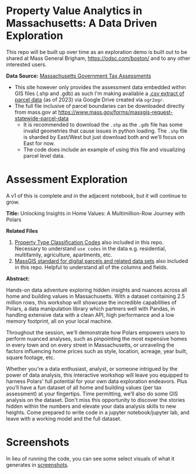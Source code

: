 # Property Value Analytics in Massachusetts: A Data Driven Exploration

This repo will be built up over time as an exploration demo is built out to be shared at Mass General Brigham, https://odsc.com/boston/ and to any other interested users.

**Data Source:** [Massachusetts Government Tax Assessments](https://www.mass.gov/info-details/massgis-data-property-tax-parcels)
 * This site however only provides the assessment data embedded within GIS files (.shp and .gdb) as such I'm making available a [.csv extract of parcel data](https://drive.google.com/file/d/1h8sZ3U2nmurJ5BxfngAdhQfb0U13ladB/view?usp=drive_link) (as of 2023) via Google Drive created via `ogr2ogr`.
 * The full file inclusive of parcel boundaries can be downloaded directly from mass.gov at https://www.mass.gov/forms/massgis-request-statewide-parcel-data
   * It is recommended to download the `.shp` as the `.gdb` file has some invalid geometries that cause issues in python loading.  The `.shp` file is sharded by East/West but just download both and we'll focus on East for now.
   * The code does include an example of using this file and visualizing parcel level data.

# Assessment Exploration

A v1 of this is complete and in the adjacent notebook, but it will continue to grow.

**Title:** Unlocking Insights in Home Values: A Multimillion-Row Journey with Polars

**Related Files**

1. [Property Type Classification Codes](https://www.mass.gov/files/documents/2016/08/wr/classificationcodebook.pdf) also included in this repo.  Necessary to understand `use codes` in the data e.g. residential, multifamily, agriculture, apartments, etc.
2. [MassGIS standard for digital parcels and related data sets](https://www.mass.gov/info-details/massgis-standard-for-digital-parcels-and-related-data-sets) also included in this repo.  Helpful to understand all of the columns and fields.

**Abstract:**

Hands-on data adventure exploring hidden insights and nuances across all home and building values in Massachusetts. With a dataset containing 2.5 million rows, this workshop will showcase the incredible capabilities of  Polars, a data manipulation library which partners well with Pandas, in handling extensive data with a clean API, high performance and a low memory footprint, all on your local machine.

Throughout the session, we'll demonstrate how Polars empowers users to perform nuanced analyses, such as pinpointing the most expensive homes in every town and on every street in Massachusetts, or unraveling the factors influencing home prices such as style, location, acreage, year built, square footage, etc.

Whether you're a data enthusiast, analyst, or someone intrigued by the power of data analysis, this interactive workshop will leave you equipped to harness Polars' full potential for your own data exploration endeavors.  Plus you’ll have a fun dataset of all home and building values (per tax assessment) at your fingertips. Time permitting, we’ll also do some GIS analysis on the dataset.  Don't miss this opportunity to discover the stories hidden within the numbers and elevate your data analysis skills to new heights.  Come prepared to write code in a jupyter notebook/jupyter lab, and leave with a working model and the full dataset.

# Screenshots

In lieu of running the code, you can see some select visuals of what it generates in [screenshots](screenshots/).
